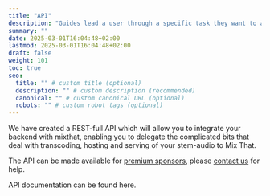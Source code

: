 ```yaml
---
title: "API"
description: "Guides lead a user through a specific task they want to accomplish, often with a sequence of steps."
summary: ""
date: 2025-03-01T16:04:48+02:00
lastmod: 2025-03-01T16:04:48+02:00
draft: false
weight: 101
toc: true
seo:
  title: "" # custom title (optional)
  description: "" # custom description (recommended)
  canonical: "" # custom canonical URL (optional)
  robots: "" # custom robot tags (optional)
---
```


We have created a REST-full API which will allow you to integrate your backend with mixthat, enabling you to delegate the complicated bits that deal with transcoding, hosting and serving of your stem-audio to Mix That.

The API can be made available for [premium sponsors](/docs/reference/sponsor-this-project/), please [contact us](/contact) for help.

API documentation can be found here.
